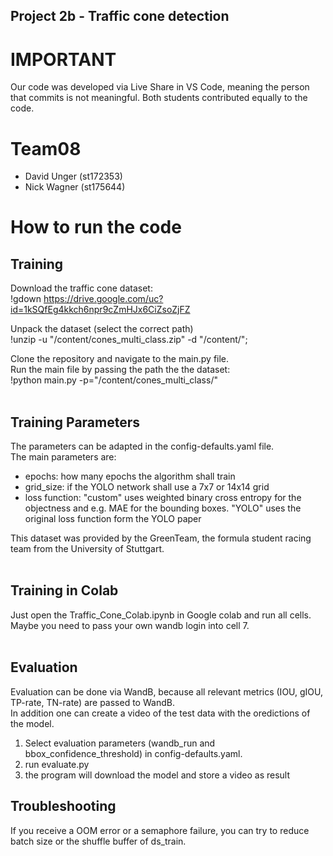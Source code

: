 ## Project 2b - Traffic cone detection
# IMPORTANT
Our code was developed via Live Share in VS Code, meaning the person that commits is not meaningful.
Both students contributed equally to the code.

# Team08
- David Unger (st172353)
- Nick Wagner (st175644)

# How to run the code

## Training
Download the traffic cone dataset:<br />
!gdown https://drive.google.com/uc?id=1kSQfEg4kkch6npr9cZmHJx6CiZsoZjFZ

Unpack the dataset (select the correct path)<br />
!unzip -u "/content/cones_multi_class.zip" -d "/content/";

Clone the repository and navigate to the main.py file.<br />
Run the main file by passing the path the the dataset:<br />
!python main.py -p="/content/cones_multi_class/"
<br /><br />
## Training Parameters
The parameters can be adapted in the config-defaults.yaml file.<br />
The main parameters are:
- epochs: how many epochs the algorithm shall train
- grid_size: if the YOLO network shall use a 7x7 or 14x14 grid
- loss function: "custom" uses weighted binary cross entropy for the objectness and e.g. MAE for the bounding boxes. "YOLO" uses the original loss function form the YOLO paper

This dataset was provided by the GreenTeam, the formula student racing team from the University of Stuttgart.
<br /><br />
## Training in Colab
Just open the Traffic_Cone_Colab.ipynb in Google colab and run all cells.<br />
Maybe you need to pass your own wandb login into cell 7.
<br /><br />

## Evaluation
Evaluation can be done via WandB, because all relevant metrics (IOU, gIOU, TP-rate, TN-rate) are passed to WandB.<br />
In addition one can create a video of the test data with the oredictions of the model.
1) Select evaluation parameters (wandb_run and bbox_confidence_threshold) in config-defaults.yaml.
2) run evaluate.py 
3) the program will download the model and store a video as result



## Troubleshooting
If you receive a OOM error or a semaphore failure, you can try to reduce batch size or the shuffle buffer of ds_train.